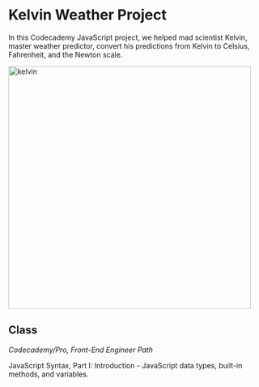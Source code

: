 # Kelvin Weather Project

In this Codecademy JavaScript project, we helped mad scientist Kelvin, master weather predictor, convert his predictions from Kelvin to Celsius, Fahrenheit, and the Newton scale.

<img width="479" alt="kelvin" src="https://user-images.githubusercontent.com/60168324/122509352-7c396380-cfb8-11eb-83a0-c01ea4acb8ec.png">



## Class
*Codecademy/Pro, Front-End Engineer Path*

JavaScript Syntax, Part I: Introduction - JavaScript data types, built-in methods, and variables.
